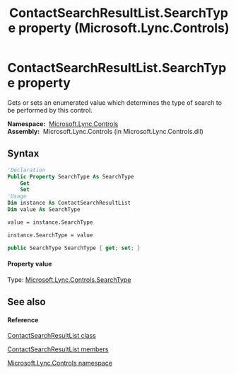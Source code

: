 ﻿---
title: ContactSearchResultList.SearchType property  (Microsoft.Lync.Controls)
TOCTitle: 'SearchType property '
ms:assetid: P:Microsoft.Lync.Controls.ContactSearchResultList.SearchType_DI_3_UC_OCS14MrefLyncWPF
ms:mtpsurl: https://msdn.microsoft.com/en-us/library/microsoft.lync.controls.contactsearchresultlist.searchtype_di_3_uc_ocs14mreflyncwpf(v=office.15)
ms:contentKeyID: 48594997
ms.date: 07/28/2014
mtps_version: v=office.15
f1_keywords:
- Microsoft.Lync.Controls.ContactSearchResultList.SearchType
dev_langs:
- CSharp
- JScript
- VB
- other
---

# ContactSearchResultList.SearchType property

Gets or sets an enumerated value which determines the type of search to be performed by this control.

**Namespace:**  [Microsoft.Lync.Controls](microsoft-lync-controls-namespace_1.md)  
**Assembly:**  Microsoft.Lync.Controls (in Microsoft.Lync.Controls.dll)

## Syntax

``` vb
'Declaration
Public Property SearchType As SearchType
    Get
    Set
'Usage
Dim instance As ContactSearchResultList
Dim value As SearchType

value = instance.SearchType

instance.SearchType = value
```

``` csharp
public SearchType SearchType { get; set; }
```

#### Property value

Type: [Microsoft.Lync.Controls.SearchType](searchtype-enumeration-microsoft-lync-controls_1.md)  

## See also

#### Reference

[ContactSearchResultList class](contactsearchresultlist-class-microsoft-lync-controls_1.md)

[ContactSearchResultList members](contactsearchresultlist-members-microsoft-lync-controls_1.md)

[Microsoft.Lync.Controls namespace](microsoft-lync-controls-namespace_1.md)

